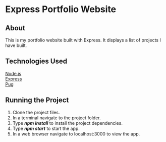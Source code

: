 
# Express Portfolio Website

## About
This is my portfolio website built with Express. It displays a list of projects I have built.

## Technologies Used
[Node.js](https://nodejs.org/en/docs/) <br>
[Express](https://expressjs.com/)<br>
[Pug](https://pugjs.org)

## Running the Project
1. Clone the project files.
2. In a terminal navigate to the project folder.
3. Type *__npm install__* to install the project dependencies.
4. Type *__npm start__* to start the app.
5. In a web browser navigate to localhost:3000 to view the app.
